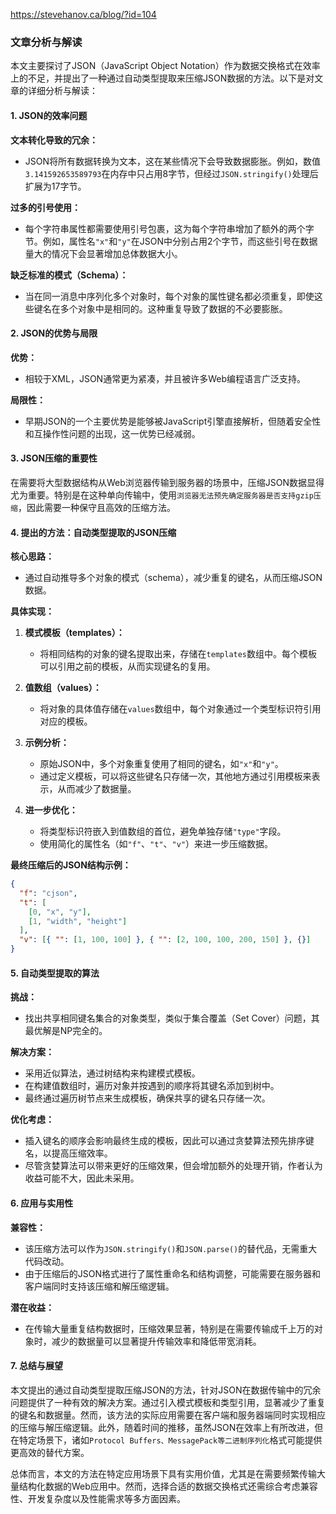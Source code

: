 https://stevehanov.ca/blog/?id=104

### 文章分析与解读

本文主要探讨了JSON（JavaScript Object Notation）作为数据交换格式在效率上的不足，并提出了一种通过自动类型提取来压缩JSON数据的方法。以下是对文章的详细分析与解读：

#### 1. JSON的效率问题

**文本转化导致的冗余：**

- JSON将所有数据转换为文本，这在某些情况下会导致数据膨胀。例如，数值`3.141592653589793`在内存中只占用8字节，但经过`JSON.stringify()`处理后扩展为17字节。

**过多的引号使用：**

- 每个字符串属性都需要使用引号包裹，这为每个字符串增加了额外的两个字节。例如，属性名`"x"`和`"y"`在JSON中分别占用2个字节，而这些引号在数据量大的情况下会显著增加总体数据大小。

**缺乏标准的模式（Schema）：**

- 当在同一消息中序列化多个对象时，每个对象的属性键名都必须重复，即使这些键名在多个对象中是相同的。这种重复导致了数据的不必要膨胀。

#### 2. JSON的优势与局限

**优势：**

- 相较于XML，JSON通常更为紧凑，并且被许多Web编程语言广泛支持。

**局限性：**

- 早期JSON的一个主要优势是能够被JavaScript引擎直接解析，但随着安全性和互操作性问题的出现，这一优势已经减弱。

#### 3. JSON压缩的重要性

在需要将大型数据结构从Web浏览器传输到服务器的场景中，压缩JSON数据显得尤为重要。特别是在这种单向传输中，使用`浏览器无法预先确定服务器是否支持gzip压缩`，因此需要一种保守且高效的压缩方法。

#### 4. 提出的方法：自动类型提取的JSON压缩

**核心思路：**

- 通过自动推导多个对象的模式（schema），减少重复的键名，从而压缩JSON数据。

**具体实现：**

1. **模式模板（templates）：**
   - 将相同结构的对象的键名提取出来，存储在`templates`数组中。每个模板可以引用之前的模板，从而实现键名的复用。
2. **值数组（values）：**

   - 将对象的具体值存储在`values`数组中，每个对象通过一个类型标识符引用对应的模板。

3. **示例分析：**

   - 原始JSON中，多个对象重复使用了相同的键名，如`"x"`和`"y"`。
   - 通过定义模板，可以将这些键名只存储一次，其他地方通过引用模板来表示，从而减少了数据量。

4. **进一步优化：**
   - 将类型标识符嵌入到值数组的首位，避免单独存储`"type"`字段。
   - 使用简化的属性名（如`"f"`、`"t"`、`"v"`）来进一步压缩数据。

**最终压缩后的JSON结构示例：**

```json
{
  "f": "cjson",
  "t": [
    [0, "x", "y"],
    [1, "width", "height"]
  ],
  "v": [{ "": [1, 100, 100] }, { "": [2, 100, 100, 200, 150] }, {}]
}
```

#### 5. 自动类型提取的算法

**挑战：**

- 找出共享相同键名集合的对象类型，类似于集合覆盖（Set Cover）问题，其最优解是NP完全的。

**解决方案：**

- 采用近似算法，通过树结构来构建模式模板。
- 在构建值数组时，遍历对象并按遇到的顺序将其键名添加到树中。
- 最终通过遍历树节点来生成模板，确保共享的键名只存储一次。

**优化考虑：**

- 插入键名的顺序会影响最终生成的模板，因此可以通过贪婪算法预先排序键名，以提高压缩效率。
- 尽管贪婪算法可以带来更好的压缩效果，但会增加额外的处理开销，作者认为收益可能不大，因此未采用。

#### 6. 应用与实用性

**兼容性：**

- 该压缩方法可以作为`JSON.stringify()`和`JSON.parse()`的替代品，无需重大代码改动。
- 由于压缩后的JSON格式进行了属性重命名和结构调整，可能需要在服务器和客户端同时支持该压缩和解压缩逻辑。

**潜在收益：**

- 在传输大量重复结构数据时，压缩效果显著，特别是在需要传输成千上万的对象时，减少的数据量可以显著提升传输效率和降低带宽消耗。

#### 7. 总结与展望

本文提出的通过自动类型提取压缩JSON的方法，针对JSON在数据传输中的冗余问题提供了一种有效的解决方案。通过引入模式模板和类型引用，显著减少了重复的键名和数据量。然而，该方法的实际应用需要在客户端和服务器端同时实现相应的压缩与解压缩逻辑。此外，随着时间的推移，虽然JSON在效率上有所改进，但在特定场景下，诸如`Protocol Buffers、MessagePack等二进制序列化`格式可能提供更高效的替代方案。

总体而言，本文的方法在特定应用场景下具有实用价值，尤其是在需要频繁传输大量结构化数据的Web应用中。然而，选择合适的数据交换格式还需综合考虑兼容性、开发复杂度以及性能需求等多方面因素。
